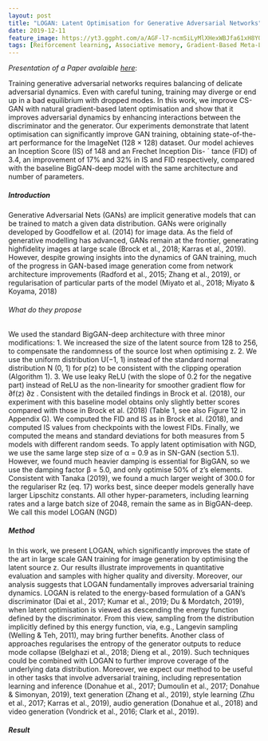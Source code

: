 ```yaml
---
layout: post
title: "LOGAN: Latent Optimisation for Generative Adversarial Networks"
date: 2019-12-11
feature_image: https://yt3.ggpht.com/a/AGF-l7-ncmSiLyMlXHexWBJfa61xH8Y02WWQbnI4rg=s900-c-k-c0xffffffff-no-rj-mo
tags: [Reiforcement learning, Associative memory, Gradient-Based Meta-Learning]
---
```


*Presentation of a Paper avalaible [here](https://arxiv.org/pdf/1912.00953.pdf)*\:

Training generative adversarial networks requires balancing of delicate adversarial dynamics. Even with careful tuning, training may diverge or end up in a bad
equilibrium with dropped modes. In this work, we improve CS-GAN with natural
gradient-based latent optimisation and show that it improves adversarial dynamics
by enhancing interactions between the discriminator and the generator. Our experiments demonstrate that latent optimisation can significantly improve GAN training, obtaining state-of-the-art performance for the ImageNet (128 × 128) dataset.
Our model achieves an Inception Score (IS) of 148 and an Frechet Inception Dis- ´
tance (FID) of 3.4, an improvement of 17% and 32% in IS and FID respectively,
compared with the baseline BigGAN-deep model with the same architecture and
number of parameters.
<!--more-->

##### Introduction

Generative Adversarial Nets (GANs) are implicit generative models that can be trained to match a
given data distribution. GANs were originally developed by Goodfellow et al. (2014) for image data.
As the field of generative modelling has advanced, GANs remain at the frontier, generating highfidelity images at large scale (Brock et al., 2018; Karras et al., 2019). However, despite growing
insights into the dynamics of GAN training, much of the progress in GAN-based image generation come from network architecture improvements (Radford et al., 2015; Zhang et al., 2019), or
regularisation of particular parts of the model (Miyato et al., 2018; Miyato & Koyama, 2018)

###### What do they propose

We used the standard BigGAN-deep architecture with three minor modifications: 1. We increased
the size of the latent source from 128 to 256, to compensate the randomness of the source lost
when optimising z. 2. We use the uniform distribution U(−1, 1) instead of the standard normal
distribution N (0, 1) for p(z) to be consistent with the clipping operation (Algorithm 1). 3. We use
leaky ReLU (with the slope of 0.2 for the negative part) instead of ReLU as the non-linearity for
smoother gradient flow for ∂f(z)
∂z .
Consistent with the detailed findings in Brock et al. (2018), our experiment with this baseline model
obtains only slightly better scores compared with those in Brock et al. (2018) (Table 1, see also
Figure 12 in Appendix G). We computed the FID and IS as in Brock et al. (2018), and computed
IS values from checkpoints with the lowest FIDs. Finally, we computed the means and standard
deviations for both measures from 5 models with different random seeds.
To apply latent optimisation with NGD, we use the same large step size of α = 0.9 as in SN-GAN
(section 5.1). However, we found much heavier damping is essential for BigGAN, so we use the
damping factor β = 5.0, and only optimise 50% of z’s elements. Consistent with Tanaka (2019), we
found a much larger weight of 300.0 for the regulariser Rz (eq. 17) works best, since deeper models
generally have larger Lipschitz constants. All other hyper-parameters, including learning rates and a
large batch size of 2048, remain the same as in BigGAN-deep. We call this model LOGAN (NGD)

##### Method

In this work, we present LOGAN, which significantly improves the state of the art in large scale
GAN training for image generation by optimising the latent source z. Our results illustrate improvements in quantitative evaluation and samples with higher quality and diversity. Moreover, our
analysis suggests that LOGAN fundamentally improves adversarial training dynamics. LOGAN is
related to the energy-based formulation of a GAN’s discriminator (Dai et al., 2017; Kumar et al.,
2019; Du & Mordatch, 2019), when latent optimisation is viewed as descending the energy function
defined by the discriminator. From this view, sampling from the distribution implicitly defined by
this energy function, via, e.g., Langevin sampling (Welling & Teh, 2011), may bring further benefits. Another class of approaches regularises the entropy of the generator outputs to reduce mode
collapse (Belghazi et al., 2018; Dieng et al., 2019). Such techniques could be combined with LOGAN to further improve coverage of the underlying data distribution. Moreover, we expect our
method to be useful in other tasks that involve adversarial training, including representation learning
and inference (Donahue et al., 2017; Dumoulin et al., 2017; Donahue & Simonyan, 2019), text generation (Zhang et al., 2019), style learning (Zhu et al., 2017; Karras et al., 2019), audio generation
(Donahue et al., 2018) and video generation (Vondrick et al., 2016; Clark et al., 2019).



##### Result
